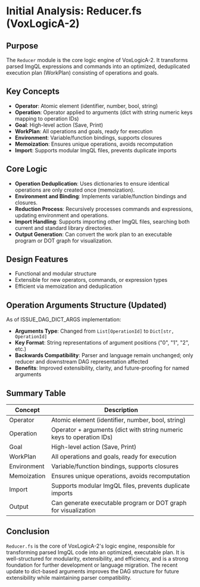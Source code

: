 # Initial Analysis: Reducer.fs (VoxLogicA-2)

## Purpose

The `Reducer` module is the core logic engine of VoxLogicA-2. It transforms parsed ImgQL expressions and commands into an optimized, deduplicated execution plan (WorkPlan) consisting of operations and goals.

## Key Concepts

- **Operator**: Atomic element (identifier, number, bool, string)
- **Operation**: Operator applied to arguments (dict with string numeric keys mapping to operation IDs)
- **Goal**: High-level action (Save, Print)
- **WorkPlan**: All operations and goals, ready for execution
- **Environment**: Variable/function bindings, supports closures
- **Memoization**: Ensures unique operations, avoids recomputation
- **Import**: Supports modular ImgQL files, prevents duplicate imports

## Core Logic

- **Operation Deduplication**: Uses dictionaries to ensure identical operations are only created once (memoization).
- **Environment and Binding**: Implements variable/function bindings and closures.
- **Reduction Process**: Recursively processes commands and expressions, updating environment and operations.
- **Import Handling**: Supports importing other ImgQL files, searching both current and standard library directories.
- **Output Generation**: Can convert the work plan to an executable program or DOT graph for visualization.

## Design Features

- Functional and modular structure
- Extensible for new operators, commands, or expression types
- Efficient via memoization and deduplication

## Operation Arguments Structure (Updated)

As of ISSUE_DAG_DICT_ARGS implementation:

- **Arguments Type**: Changed from `List[OperationId]` to `Dict[str, OperationId]`
- **Key Format**: String representations of argument positions ("0", "1", "2", etc.)
- **Backwards Compatibility**: Parser and language remain unchanged; only reducer and downstream DAG representation affected
- **Benefits**: Improved extensibility, clarity, and future-proofing for named arguments

## Summary Table

| Concept     | Description                                                           |
| ----------- | --------------------------------------------------------------------- |
| Operator    | Atomic element (identifier, number, bool, string)                     |
| Operation   | Operator + arguments (dict with string numeric keys to operation IDs) |
| Goal        | High-level action (Save, Print)                                       |
| WorkPlan    | All operations and goals, ready for execution                         |
| Environment | Variable/function bindings, supports closures                         |
| Memoization | Ensures unique operations, avoids recomputation                       |
| Import      | Supports modular ImgQL files, prevents duplicate imports              |
| Output      | Can generate executable program or DOT graph for visualization        |

## Conclusion

`Reducer.fs` is the core of VoxLogicA-2's logic engine, responsible for transforming parsed ImgQL code into an optimized, executable plan. It is well-structured for modularity, extensibility, and efficiency, and is a strong foundation for further development or language migration. The recent update to dict-based arguments improves the DAG structure for future extensibility while maintaining parser compatibility.
